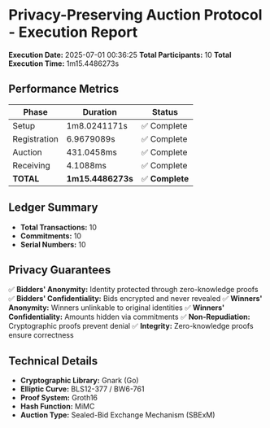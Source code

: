 # Privacy-Preserving Auction Protocol - Execution Report

**Execution Date:** 2025-07-01 00:36:25
**Total Participants:** 10
**Total Execution Time:** 1m15.4486273s

## Performance Metrics

| Phase | Duration | Status |
|-------|----------|--------|
| Setup | 1m8.0241171s | ✅ Complete |
| Registration | 6.9679089s | ✅ Complete |
| Auction | 431.0458ms | ✅ Complete |
| Receiving | 4.1088ms | ✅ Complete |
| **TOTAL** | **1m15.4486273s** | ✅ **Complete** |

## Ledger Summary

- **Total Transactions:** 10
- **Commitments:** 10
- **Serial Numbers:** 10

## Privacy Guarantees

✅ **Bidders' Anonymity:** Identity protected through zero-knowledge proofs
✅ **Bidders' Confidentiality:** Bids encrypted and never revealed
✅ **Winners' Anonymity:** Winners unlinkable to original identities
✅ **Winners' Confidentiality:** Amounts hidden via commitments
✅ **Non-Repudiation:** Cryptographic proofs prevent denial
✅ **Integrity:** Zero-knowledge proofs ensure correctness

## Technical Details

- **Cryptographic Library:** Gnark (Go)
- **Elliptic Curve:** BLS12-377 / BW6-761
- **Proof System:** Groth16
- **Hash Function:** MiMC
- **Auction Type:** Sealed-Bid Exchange Mechanism (SBExM)
